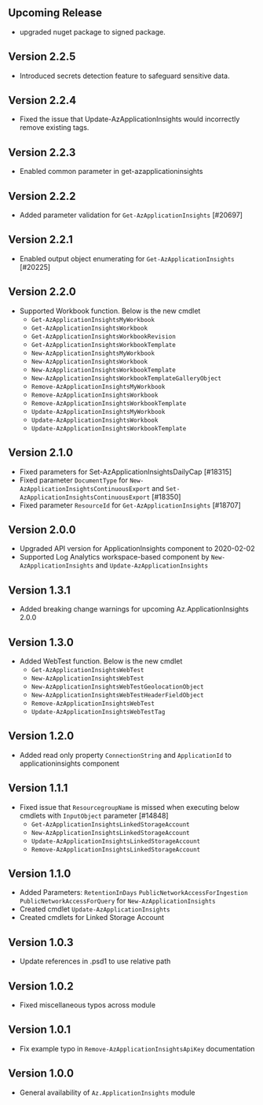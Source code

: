<!--
    Please leave this section at the top of the change log.

    Changes for the upcoming release should go under the section titled "Upcoming Release", and should adhere to the following format:

    ## Upcoming Release
    * Overview of change #1
        - Additional information about change #1
    * Overview of change #2
        - Additional information about change #2
        - Additional information about change #2
    * Overview of change #3
    * Overview of change #4
        - Additional information about change #4

    ## YYYY.MM.DD - Version X.Y.Z (Previous Release)
    * Overview of change #1
        - Additional information about change #1
-->
## Upcoming Release
* upgraded nuget package to signed package.

## Version 2.2.5
* Introduced secrets detection feature to safeguard sensitive data.

## Version 2.2.4
* Fixed the issue that Update-AzApplicationInsights would incorrectly remove existing tags.

## Version 2.2.3
* Enabled common parameter in get-azapplicationinsights 

## Version 2.2.2
* Added parameter validation for `Get-AzApplicationInsights` [#20697]

## Version 2.2.1
* Enabled output object enumerating for `Get-AzApplicationInsights` [#20225]

## Version 2.2.0
* Supported Workbook function. Below is the new cmdlet
    * `Get-AzApplicationInsightsMyWorkbook`
    * `Get-AzApplicationInsightsWorkbook`
    * `Get-AzApplicationInsightsWorkbookRevision`
    * `Get-AzApplicationInsightsWorkbookTemplate`
    * `New-AzApplicationInsightsMyWorkbook`
    * `New-AzApplicationInsightsWorkbook`
    * `New-AzApplicationInsightsWorkbookTemplate`
    * `New-AzApplicationInsightsWorkbookTemplateGalleryObject`
    * `Remove-AzApplicationInsightsMyWorkbook`
    * `Remove-AzApplicationInsightsWorkbook`
    * `Remove-AzApplicationInsightsWorkbookTemplate`
    * `Update-AzApplicationInsightsMyWorkbook`
    * `Update-AzApplicationInsightsWorkbook`
    * `Update-AzApplicationInsightsWorkbookTemplate`

## Version 2.1.0
* Fixed parameters for Set-AzApplicationInsightsDailyCap [#18315]
* Fixed parameter `DocumentType` for `New-AzApplicationInsightsContinuousExport` and `Set-AzApplicationInsightsContinuousExport` [#18350]
* Fixed parameter `ResourceId` for `Get-AzApplicationInsights` [#18707]

## Version 2.0.0
* Upgraded API version for ApplicationInsights component to 2020-02-02
* Supported Log Analytics workspace-based component by `New-AzApplicationInsights` and `Update-AzApplicationInsights`

## Version 1.3.1
* Added breaking change warnings for upcoming Az.ApplicationInsights 2.0.0

## Version 1.3.0
* Added WebTest function. Below is the new cmdlet
    * `Get-AzApplicationInsightsWebTest`
    * `New-AzApplicationInsightsWebTest`
    * `New-AzApplicationInsightsWebTestGeolocationObject`
    * `New-AzApplicationInsightsWebTestHeaderFieldObject`
    * `Remove-AzApplicationInsightsWebTest`
    * `Update-AzApplicationInsightsWebTestTag`

## Version 1.2.0
* Added read only property `ConnectionString` and `ApplicationId` to applicationinsights component

## Version 1.1.1
* Fixed issue that `ResourcegroupName` is missed when executing below cmdlets with `InputObject` parameter [#14848]
    * `Get-AzApplicationInsightsLinkedStorageAccount`
    * `New-AzApplicationInsightsLinkedStorageAccount`
    * `Update-AzApplicationInsightsLinkedStorageAccount`
    * `Remove-AzApplicationInsightsLinkedStorageAccount` 

## Version 1.1.0
* Added Parameters: `RetentionInDays` `PublicNetworkAccessForIngestion` `PublicNetworkAccessForQuery` for `New-AzApplicationInsights`
* Created cmdlet `Update-AzApplicationInsights`
* Created cmdlets for Linked Storage Account

## Version 1.0.3
* Update references in .psd1 to use relative path

## Version 1.0.2
* Fixed miscellaneous typos across module

## Version 1.0.1
* Fix example typo in `Remove-AzApplicationInsightsApiKey` documentation 

## Version 1.0.0
* General availability of `Az.ApplicationInsights` module
